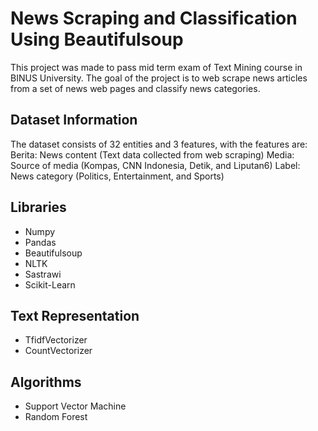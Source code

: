 # News Scraping and Classification Using Beautifulsoup

This project was made to pass mid term exam of Text Mining course in BINUS University. The goal of the project is to web scrape news articles from a set of news web pages and classify news categories.

## Dataset Information
The dataset consists of 32 entities and 3 features, with the features are:
Berita: News content (Text data collected from web scraping)
Media: Source of media (Kompas, CNN Indonesia, Detik, and Liputan6)
Label: News category (Politics, Entertainment, and Sports)

## Libraries
- Numpy
- Pandas
- Beautifulsoup
- NLTK
- Sastrawi
- Scikit-Learn

## Text Representation
- TfidfVectorizer
- CountVectorizer

## Algorithms
- Support Vector Machine
- Random Forest
